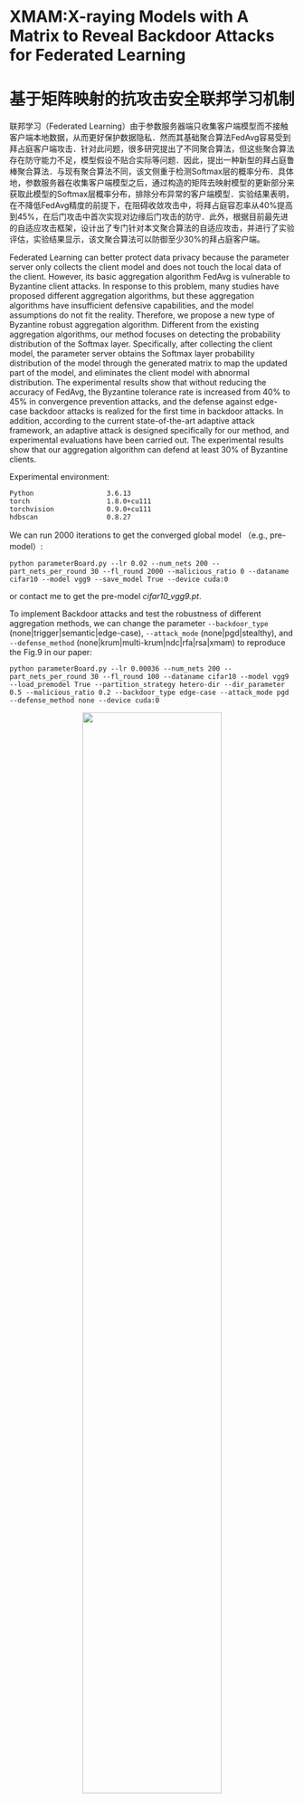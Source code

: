 # XMAM:X-raying Models with A Matrix to Reveal Backdoor Attacks for Federated Learning
# 基于矩阵映射的抗攻击安全联邦学习机制

联邦学习（Federated Learning）由于参数服务器端只收集客户端模型而不接触客户端本地数据，从而更好保护数据隐私．然而其基础聚合算法FedAvg容易受到拜占庭客户端攻击．针对此问题，很多研究提出了不同聚合算法，但这些聚合算法存在防守能力不足，模型假设不贴合实际等问题．因此，提出一种新型的拜占庭鲁棒聚合算法．与现有聚合算法不同，该文侧重于检测Softmax层的概率分布．具体地，参数服务器在收集客户端模型之后，通过构造的矩阵去映射模型的更新部分来获取此模型的Softmax层概率分布，排除分布异常的客户端模型．实验结果表明，在不降低FedAvg精度的前提下，在阻碍收敛攻击中，将拜占庭容忍率从40%提高到45%，在后门攻击中首次实现对边缘后门攻击的防守．此外，根据目前最先进的自适应攻击框架，设计出了专门针对本文聚合算法的自适应攻击，并进行了实验评估，实验结果显示，该文聚合算法可以防御至少30%的拜占庭客户端。

Federated Learning can better protect data privacy because the parameter server only collects the client model and does not touch the local data of the client. However, its basic aggregation algorithm FedAvg is vulnerable to Byzantine client attacks. In response to this problem, many studies have proposed different aggregation algorithms, but these aggregation algorithms have insufficient defensive capabilities, and the model assumptions do not fit the reality. Therefore, we propose a new type of Byzantine robust aggregation algorithm. Different from the existing aggregation algorithms, our method focuses on detecting the probability distribution of the Softmax layer. Specifically, after collecting the client model, the parameter server obtains the Softmax layer probability distribution of the model through the generated matrix to map the updated part of the model, and eliminates the client model with abnormal distribution. The experimental results show that without reducing the accuracy of FedAvg, the Byzantine tolerance rate is increased from 40% to 45% in convergence prevention attacks, and the defense against edge-case backdoor attacks is realized for the first time in backdoor attacks. In addition, according to the current state-of-the-art adaptive attack framework, an adaptive attack is designed specifically for our method, and experimental evaluations have been carried out. The experimental results show that our aggregation algorithm can defend at least 30% of Byzantine clients.

Experimental environment:
```
Python                  3.6.13
torch                   1.8.0+cu111
torchvision             0.9.0+cu111
hdbscan                 0.8.27
```

We can run 2000 iterations to get the converged global model （e.g., pre-model）:
```
python parameterBoard.py --lr 0.02 --num_nets 200 --part_nets_per_round 30 --fl_round 2000 --malicious_ratio 0 --dataname cifar10 --model vgg9 --save_model True --device cuda:0
```

or contact me to get the pre-model *cifar10_vgg9.pt*.


To implement Backdoor attacks and test the robustness of different aggregation methods, we can change the parameter `--backdoor_type` (none|trigger|semantic|edge-case), `--attack_mode` (none|pgd|stealthy), and `--defense_method` (none|krum|multi-krum|ndc|rfa|rsa|xmam) to reproduce the Fig.9 in our paper:

```
python parameterBoard.py --lr 0.00036 --num_nets 200 --part_nets_per_round 30 --fl_round 100 --dataname cifar10 --model vgg9 --load_premodel True --partition_strategy hetero-dir --dir_parameter 0.5 --malicious_ratio 0.2 --backdoor_type edge-case --attack_mode pgd --defense_method none --device cuda:0
```

<div align=center>
<img src="https://user-images.githubusercontent.com/88427588/156745935-06178c8e-ca51-4cd2-8ac0-72d40477ac35.png" width="70%"/>
</div>



代码遵循MIT协议。

代码作者：张方佼

Programmer: Fangjiao Zhang

Email：fungiiizhang@163.com zjy@besti.edu.cn

北京电子科技学院CSP实验室

